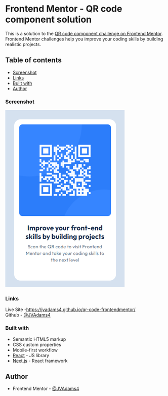 # Frontend Mentor - QR code component solution

This is a solution to the [QR code component challenge on Frontend Mentor](https://www.frontendmentor.io/challenges/qr-code-component-iux_sIO_H). Frontend Mentor challenges help you improve your coding skills by building realistic projects. 

## Table of contents
  - [Screenshot](#screenshot)
  - [Links](#links)
  - [Built with](#built-with)
- [Author](#author)



### Screenshot

![Screenshot of finished QR code component](./images/finished-screenshot.png)


### Links
Live Site -https://jvadams4.github.io/qr-code-frontendmentor/ <br>
Github - [@JVAdams4](https://github.com/JVAdams4)

### Built with

- Semantic HTML5 markup
- CSS custom properties
- Mobile-first workflow
- [React](https://reactjs.org/) - JS library
- [Next.js](https://nextjs.org/) - React framework


## Author
- Frontend Mentor - [@JVAdams4](https://www.frontendmentor.io/profile/JVAdams4)
